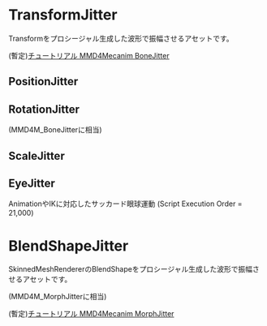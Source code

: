 # TransformJitter
Transformをプロシージャル生成した波形で振幅させるアセットです。

(暫定)[チュートリアル MMD4Mecanim BoneJitter](https://www.youtube.com/watch?v=f6L_DibGg9E)
## PositionJitter
## RotationJitter
(MMD4M_BoneJitterに相当)
## ScaleJitter
## EyeJitter
AnimationやIKに対応したサッカード眼球運動 (Script Execution Order = 21,000)
# BlendShapeJitter
SkinnedMeshRendererのBlendShapeをプロシージャル生成した波形で振幅させるアセットです。

(MMD4M_MorphJitterに相当)

(暫定)[チュートリアル MMD4Mecanim MorphJitter](https://www.youtube.com/watch?v=ZsHUdjEAFBk)
